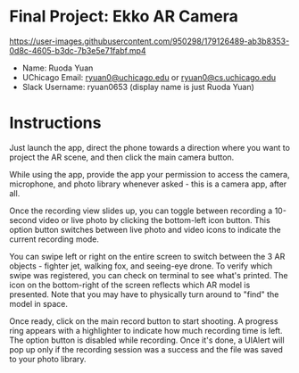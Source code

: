 # Final Project: Ekko AR Camera



https://user-images.githubusercontent.com/950298/179126489-ab3b8353-0d8c-4605-b3dc-7b3e5e71fabf.mp4



* Name:    Ruoda Yuan
* UChicago Email:   ryuan0@uchicago.edu or ryuan0@cs.uchicago.edu
* Slack Username:   ryuan0653 (display name is just Ruoda Yuan)


# Instructions

Just launch the app, direct the phone towards a direction where you want to project the AR scene, and then click the main camera button.

While using the app, provide the app your permission to access the camera, microphone, and photo library whenever asked - this is a camera app, after all. 

Once the recording view slides up, you can toggle between recording a 10-second video or live photo by clicking the bottom-left icon button. This option button switches between live photo and video icons to indicate the current recording mode.

You can swipe left or right on the entire screen to switch between the 3 AR objects - fighter jet, walking fox, and seeing-eye drone. To verify which swipe was registered, you can check on terminal to see what's printed. The icon on the bottom-right of the screen reflects which AR model is presented. Note that you may have to physically turn around to "find" the model in space.

Once ready, click on the main record button to start shooting. A progress ring appears with a highlighter to indicate how much recording time is left. The option button is disabled while recording. Once it's done, a UIAlert will pop up only if the recording session was a success and the file was saved to your photo library.
